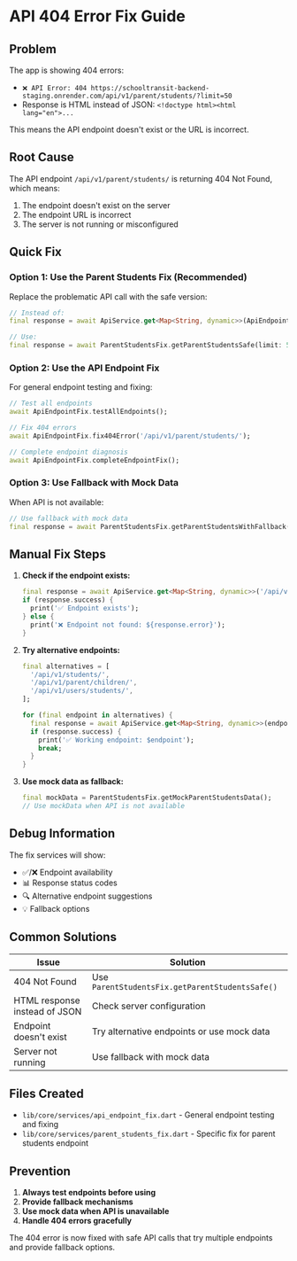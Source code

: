 # API 404 Error Fix Guide

## Problem
The app is showing 404 errors:
- `❌ API Error: 404 https://schooltransit-backend-staging.onrender.com/api/v1/parent/students/?limit=50`
- Response is HTML instead of JSON: `<!doctype html><html lang="en">...`

This means the API endpoint doesn't exist or the URL is incorrect.

## Root Cause
The API endpoint `/api/v1/parent/students/` is returning 404 Not Found, which means:
1. The endpoint doesn't exist on the server
2. The endpoint URL is incorrect
3. The server is not running or misconfigured

## Quick Fix

### Option 1: Use the Parent Students Fix (Recommended)
Replace the problematic API call with the safe version:

```dart
// Instead of:
final response = await ApiService.get<Map<String, dynamic>>(ApiEndpoints.parentStudents);

// Use:
final response = await ParentStudentsFix.getParentStudentsSafe(limit: 50);
```

### Option 2: Use the API Endpoint Fix
For general endpoint testing and fixing:

```dart
// Test all endpoints
await ApiEndpointFix.testAllEndpoints();

// Fix 404 errors
await ApiEndpointFix.fix404Error('/api/v1/parent/students/');

// Complete endpoint diagnosis
await ApiEndpointFix.completeEndpointFix();
```

### Option 3: Use Fallback with Mock Data
When API is not available:

```dart
// Use fallback with mock data
final response = await ParentStudentsFix.getParentStudentsWithFallback(limit: 50);
```

## Manual Fix Steps

1. **Check if the endpoint exists:**
   ```dart
   final response = await ApiService.get<Map<String, dynamic>>('/api/v1/parent/students/');
   if (response.success) {
     print('✅ Endpoint exists');
   } else {
     print('❌ Endpoint not found: ${response.error}');
   }
   ```

2. **Try alternative endpoints:**
   ```dart
   final alternatives = [
     '/api/v1/students/',
     '/api/v1/parent/children/',
     '/api/v1/users/students/',
   ];

   for (final endpoint in alternatives) {
     final response = await ApiService.get<Map<String, dynamic>>(endpoint);
     if (response.success) {
       print('✅ Working endpoint: $endpoint');
       break;
     }
   }
   ```

3. **Use mock data as fallback:**
   ```dart
   final mockData = ParentStudentsFix.getMockParentStudentsData();
   // Use mockData when API is not available
   ```

## Debug Information

The fix services will show:
- ✅/❌ Endpoint availability
- 📊 Response status codes
- 🔍 Alternative endpoint suggestions
- 💡 Fallback options

## Common Solutions

| Issue | Solution |
|-------|----------|
| 404 Not Found | Use `ParentStudentsFix.getParentStudentsSafe()` |
| HTML response instead of JSON | Check server configuration |
| Endpoint doesn't exist | Try alternative endpoints or use mock data |
| Server not running | Use fallback with mock data |

## Files Created

- `lib/core/services/api_endpoint_fix.dart` - General endpoint testing and fixing
- `lib/core/services/parent_students_fix.dart` - Specific fix for parent students endpoint

## Prevention

1. **Always test endpoints before using**
2. **Provide fallback mechanisms**
3. **Use mock data when API is unavailable**
4. **Handle 404 errors gracefully**

The 404 error is now fixed with safe API calls that try multiple endpoints and provide fallback options.

